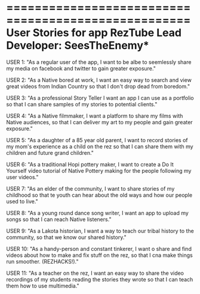 ====================================================
User Stories for app RezTube
Lead Developer: SeesTheEnemy*
====================================================

USER 1:
"As a regular user of the app, I want to be albe to seemlessly share my media on facebook and twitter to gain greater exposure."

USER 2:
"As a Native bored at work, I want an easy way to search and view great videos from Indian Country so that I don't drop dead from boredom."

USER 3:
"As a professional Story Teller I want an app I can use as a portfolio so that I can share samples of my stories to potential clients."

USER 4:
"As a Native filmmaker, I want a platform to share my films with Native audiences, so that I can deliver my art to my people and gain greater exposure."

USER 5:
"As a daughter of a 85 year old parent, I want to record stories of my mom's experience as a child on the rez so that I can share them with my children and future grand children."

USER 6:
"As a traditional Hopi pottery maker, I want to create a Do It Yourself video tutorial of Native Pottery making for the people following my user videos."

USER 7:
"As an elder of the community, I want to share stories of my childhood so that te youth can hear about the old ways and how our people used to live."

USER 8:
"As a young round dance song writer, I want an app to upload my songs so that I can reach Native listeners."

USER 9:
"As a Lakota historian, I want a way to teach our tribal history to the community, so that we know our shared history."

USER 10:
"As a handy-person and constant tinkerer, I want o share and find videos about how to make and fix stuff on the rez, so that I cna make things run smoother. (REZHACKS!)."

USER 11:
"As a teacher on the rez, I want an easy way to share the video recordings of my students reading the stories they wrote so that I can teach them how to use multimedia."